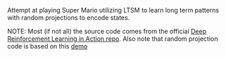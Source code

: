 Attempt at playing Super Mario utilizing LTSM to learn long term patterns with random projections to encode states.

NOTE: Most (if not all) the source code comes from the official [Deep Reinforcement Learning in Action repo](https://github.com/DeepReinforcementLearning/DeepReinforcementLearningInAction). Also note that random projection code is based on this [demo](https://github.com/mostafaelaraby/gan-random-projection-pytorch)
